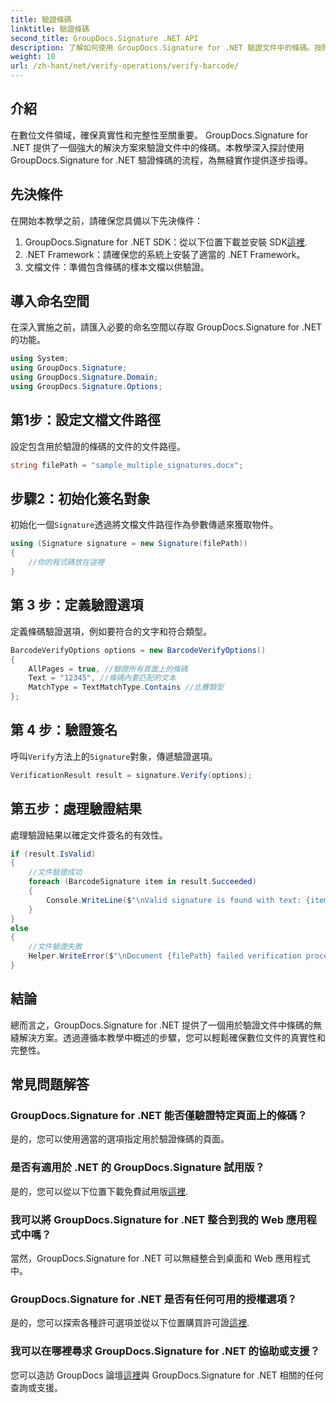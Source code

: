 ```yaml
---
title: 驗證條碼
linktitle: 驗證條碼
second_title: GroupDocs.Signature .NET API
description: 了解如何使用 GroupDocs.Signature for .NET 驗證文件中的條碼。按照我們的逐步教程進行無縫實施。
weight: 10
url: /zh-hant/net/verify-operations/verify-barcode/
---
```

## 介紹
在數位文件領域，確保真實性和完整性至關重要。 GroupDocs.Signature for .NET 提供了一個強大的解決方案來驗證文件中的條碼。本教學深入探討使用 GroupDocs.Signature for .NET 驗證條碼的流程，為無縫實作提供逐步指導。
## 先決條件
在開始本教學之前，請確保您具備以下先決條件：
1.  GroupDocs.Signature for .NET SDK：從以下位置下載並安裝 SDK[這裡](https://releases.groupdocs.com/signature/net/).
2. .NET Framework：請確保您的系統上安裝了適當的 .NET Framework。
3. 文檔文件：準備包含條碼的樣本文檔以供驗證。

## 導入命名空間
在深入實施之前，請匯入必要的命名空間以存取 GroupDocs.Signature for .NET 的功能。
```csharp
using System;
using GroupDocs.Signature;
using GroupDocs.Signature.Domain;
using GroupDocs.Signature.Options;
```
## 第1步：設定文檔文件路徑
設定包含用於驗證的條碼的文件的文件路徑。
```csharp
string filePath = "sample_multiple_signatures.docx";
```
## 步驟2：初始化簽名對象
初始化一個`Signature`透過將文檔文件路徑作為參數傳遞來獲取物件。
```csharp
using (Signature signature = new Signature(filePath))
{
    //你的程式碼放在這裡
}
```
## 第 3 步：定義驗證選項
定義條碼驗證選項，例如要符合的文字和符合類型。
```csharp
BarcodeVerifyOptions options = new BarcodeVerifyOptions()
{
    AllPages = true, //驗證所有頁面上的條碼
    Text = "12345", //條碼內要匹配的文本
    MatchType = TextMatchType.Contains //比賽類型
};
```
## 第 4 步：驗證簽名
呼叫`Verify`方法上的`Signature`對象，傳遞驗證選項。
```csharp
VerificationResult result = signature.Verify(options);
```
## 第五步：處理驗證結果
處理驗證結果以確定文件簽名的有效性。
```csharp
if (result.IsValid)
{
    //文件驗證成功
    foreach (BarcodeSignature item in result.Succeeded)
    {
        Console.WriteLine($"\nValid signature is found with text: {item.Text} and type: {item.EncodeType.TypeName}.");
    }
}
else
{
    //文件驗證失敗
    Helper.WriteError($"\nDocument {filePath} failed verification process.");
}
```

## 結論
總而言之，GroupDocs.Signature for .NET 提供了一個用於驗證文件中條碼的無縫解決方案。透過遵循本教學中概述的步驟，您可以輕鬆確保數位文件的真實性和完整性。
## 常見問題解答
### GroupDocs.Signature for .NET 能否僅驗證特定頁面上的條碼？
是的，您可以使用適當的選項指定用於驗證條碼的頁面。
### 是否有適用於 .NET 的 GroupDocs.Signature 試用版？
是的，您可以從以下位置下載免費試用版[這裡](https://releases.groupdocs.com/).
### 我可以將 GroupDocs.Signature for .NET 整合到我的 Web 應用程式中嗎？
當然，GroupDocs.Signature for .NET 可以無縫整合到桌面和 Web 應用程式中。
### GroupDocs.Signature for .NET 是否有任何可用的授權選項？
是的，您可以探索各種許可選項並從以下位置購買許可證[這裡](https://purchase.groupdocs.com/buy).
### 我可以在哪裡尋求 GroupDocs.Signature for .NET 的協助或支援？
您可以造訪 GroupDocs 論壇[這裡](https://forum.groupdocs.com/c/signature/13)與 GroupDocs.Signature for .NET 相關的任何查詢或支援。